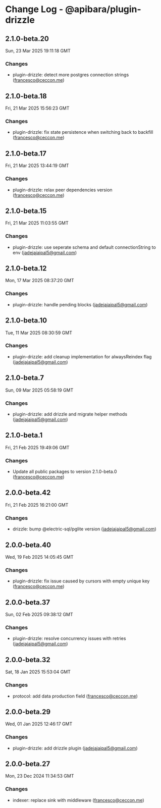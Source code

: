 # Change Log - @apibara/plugin-drizzle

<!-- This log was last generated on Sun, 23 Mar 2025 19:11:18 GMT and should not be manually modified. -->

<!-- Start content -->

## 2.1.0-beta.20

Sun, 23 Mar 2025 19:11:18 GMT

### Changes

- plugin-drizzle: detect more postgres connection strings (francesco@ceccon.me)

## 2.1.0-beta.18

Fri, 21 Mar 2025 15:56:23 GMT

### Changes

- plugin-drizzle: fix state persistence when switching back to backfill (francesco@ceccon.me)

## 2.1.0-beta.17

Fri, 21 Mar 2025 13:44:19 GMT

### Changes

- plugin-drizzle: relax peer dependencies version (francesco@ceccon.me)

## 2.1.0-beta.15

Fri, 21 Mar 2025 11:03:55 GMT

### Changes

- plugin-drizzle: use seperate schema and default connectionString to env (jadejajaipal5@gmail.com)

## 2.1.0-beta.12

Mon, 17 Mar 2025 08:37:20 GMT

### Changes

- plugin-drizzle: handle pending blocks (jadejajaipal5@gmail.com)

## 2.1.0-beta.10

Tue, 11 Mar 2025 08:30:59 GMT

### Changes

- plugin-drizzle: add cleanup implementation for alwaysReindex flag (jadejajaipal5@gmail.com)

## 2.1.0-beta.7

Sun, 09 Mar 2025 05:58:19 GMT

### Changes

- plugin-drizzle: add drizzle and migrate helper methods (jadejajaipal5@gmail.com)

## 2.1.0-beta.1

Fri, 21 Feb 2025 19:49:06 GMT

### Changes

- Update all public packages to version 2.1.0-beta.0 (francesco@ceccon.me)

## 2.0.0-beta.42

Fri, 21 Feb 2025 16:21:00 GMT

### Changes

- drizzle: bump @electric-sql/pglite version (jadejajaipal5@gmail.com)

## 2.0.0-beta.40

Wed, 19 Feb 2025 14:05:45 GMT

### Changes

- plugin-drizzle: fix issue caused by cursors with empty unique key (francesco@ceccon.me)

## 2.0.0-beta.37

Sun, 02 Feb 2025 09:38:12 GMT

### Changes

- plugin-drizzle: resolve concurrency issues with retries (jadejajaipal5@gmail.com)

## 2.0.0-beta.32

Sat, 18 Jan 2025 15:53:04 GMT

### Changes

- protocol: add data production field (francesco@ceccon.me)

## 2.0.0-beta.29

Wed, 01 Jan 2025 12:46:17 GMT

### Changes

- plugin-drizzle: add drizzle plugin (jadejajaipal5@gmail.com)

## 2.0.0-beta.27

Mon, 23 Dec 2024 11:34:53 GMT

### Changes

- indexer: replace sink with middleware (francesco@ceccon.me)
